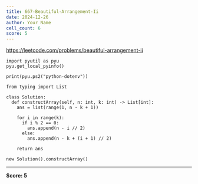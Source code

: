 ```yaml
---
title: 667-Beautiful-Arrangement-Ii
date: 2024-12-26
author: Your Name
cell_count: 6
score: 5
---
```


https://leetcode.com/problems/beautiful-arrangement-ii


```
import pyutil as pyu
pyu.get_local_pyinfo()
```


```
print(pyu.ps2("python-dotenv"))
```


```
from typing import List
```


```
class Solution:
  def constructArray(self, n: int, k: int) -> List[int]:
    ans = list(range(1, n - k + 1))

    for i in range(k):
      if i % 2 == 0:
        ans.append(n - i // 2)
      else:
        ans.append(n - k + (i + 1) // 2)

    return ans
```


```
new Solution().constructArray()
```


---
**Score: 5**